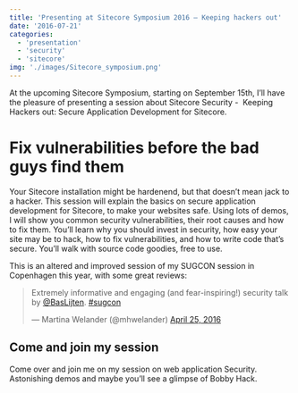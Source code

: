 ```yaml
---
title: 'Presenting at Sitecore Symposium 2016 – Keeping hackers out'
date: '2016-07-21'
categories:
  - 'presentation'
  - 'security'
  - 'sitecore'
img: './images/Sitecore_symposium.png'
---
```


At the upcoming Sitecore Symposium, starting on September 15th, I’ll have the pleasure of presenting a session about Sitecore Security -  Keeping Hackers out: Secure Application Development for Sitecore.

# Fix vulnerabilities before the bad guys find them

Your Sitecore installation might be hardenend, but that doesn’t mean jack to a hacker. This session will explain the basics on secure application development for Sitecore, to make your websites safe. Using lots of demos, I will show you common security vulnerabilities, their root causes and how to fix them. You’ll learn why you should invest in security, how easy your site may be to hack, how to fix vulnerabilities, and how to write code that’s secure. You’ll walk with source code goodies, free to use.

This is an altered and improved session of my SUGCON session in Copenhagen this year, with some great reviews:

<blockquote class="twitter-tweet" data-lang="en"><p dir="ltr" lang="en">Extremely informative and engaging (and fear-inspiring!) security talk by <a href="https://twitter.com/BasLijten">@BasLijten</a>. <a href="https://twitter.com/hashtag/sugcon?src=hash">#sugcon</a></p>— Martina Welander (@mhwelander) <a href="https://twitter.com/mhwelander/status/724608047599984641">April 25, 2016</a></blockquote>
<script src="//platform.twitter.com/widgets.js" async charset="utf-8"></script>

## Come and join my session

Come over and join me on my session on web application Security. Astonishing demos and maybe you’ll see a glimpse of Bobby Hack.
